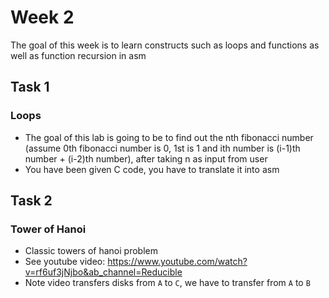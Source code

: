 # Week 2
The goal of this week is to learn constructs such as loops and functions as well as function recursion in asm
## Task 1
### Loops
- The goal of this lab is going to be to find out the nth fibonacci number (assume 0th fibonacci number is 0, 1st is 1 and ith number is (i-1)th number + (i-2)th number), after taking n as input from user
- You have been given C code, you have to translate it into asm
## Task 2
### Tower of Hanoi
- Classic towers of hanoi problem
- See youtube video: https://www.youtube.com/watch?v=rf6uf3jNjbo&ab_channel=Reducible
- Note video transfers disks from `A` to `C`, we have to transfer from `A` to `B`